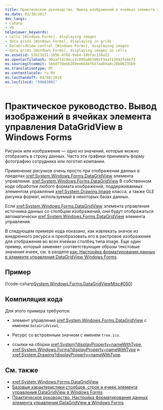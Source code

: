 ```yaml
---
title: Практическое руководство. Вывод изображений в ячейках элемента управления DataGridView в Windows Forms
ms.date: 03/30/2017
dev_langs:
- csharp
- vb
helpviewer_keywords:
- cells [Windows Forms], displaying images
- data grids [Windows Forms], displaying in grids
- DataGridView control [Windows Forms], displaying images
- data grids [Windows Forms], displaying images in cells
ms.assetid: 53b13d31-1b56-476d-9ab4-18bfac138a22
ms.openlocfilehash: 90aaff419ecc2c890a8b3802f3aaf12092febb73
ms.sourcegitcommit: 5b6d778ebb269ee6684fb57ad69a8c28b06235b9
ms.translationtype: MT
ms.contentlocale: ru-RU
ms.lasthandoff: 04/08/2019
ms.locfileid: "59083001"
---
```

# <a name="how-to-display-images-in-cells-of-the-windows-forms-datagridview-control"></a>Практическое руководство. Вывод изображений в ячейках элемента управления DataGridView в Windows Forms
Рисунок или изображение — одно из значений, которые можно отобразить в строку данных. Часто эти графики принимать форму фотографию сотрудника или логотип компании.  
  
 Применение рисунков очень просто при отображении данных в пределах <xref:System.Windows.Forms.DataGridView> элемента управления. <xref:System.Windows.Forms.DataGridView> В собственном коде обработки любого формата изображений, поддерживаемых элементом управления <xref:System.Drawing.Image> класса, а также OLE рисунка формат, используемый в некоторых базах данных.  
  
 Если <xref:System.Windows.Forms.DataGridView> элемента управления источника данных со столбцом изображений, они будут отображаться автоматически <xref:System.Windows.Forms.DataGridView> элемента управления.  
  
 В следующем примере кода показано, как извлекать значок из внедренного ресурса и преобразовать его в растровое изображение для отображения во всех ячейках столбец типа image. Еще один пример, который заменяет соответствующие образы текстовые значения ячеек, см. в разделе [как: Настройка форматирования данных в элементе управления DataGridView Windows Forms](how-to-customize-data-formatting-in-the-windows-forms-datagridview-control.md).  
  
## <a name="example"></a>Пример  
 [!code-csharp[System.Windows.Forms.DataGridViewMisc#050](~/samples/snippets/csharp/VS_Snippets_Winforms/System.Windows.Forms.DataGridViewMisc/CS/datagridviewmisc.cs#050)]
   
  
## <a name="compiling-the-code"></a>Компиляция кода  
 Для этого примера требуются:  
  
-   элемент управления <xref:System.Windows.Forms.DataGridView> с именем `dataGridView1`;  
  
-   Ресурс со встроенным значком с именем `tree.ico`.  
  
-   ссылки на сборки <xref:System?displayProperty=nameWithType>, <xref:System.Windows.Forms?displayProperty=nameWithType> и <xref:System.Drawing?displayProperty=nameWithType>.  
  
## <a name="see-also"></a>См. также

- <xref:System.Windows.Forms.DataGridView>
- [Базовые характеристики столбцов, строк и ячеек элемента управления DataGridView в Windows Forms](basic-column-row-and-cell-features-wf-datagridview-control.md)
- [Практическое руководство. Настройка форматирования данных элемента управления DataGridView в Windows Forms](how-to-customize-data-formatting-in-the-windows-forms-datagridview-control.md)
